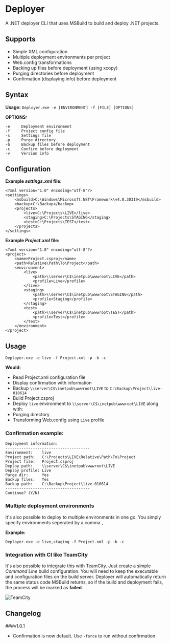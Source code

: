 Deployer
========

A .NET deployer CLI that uses MSBuild to build and deploy .NET projects.

## Supports

* Simple XML configuration
* Multiple deployment environments per project
* Web.config transformations
* Backing up files before deployment (using xcopy)
* Purging directories before deployment
* Confirmation (displaying info) before deployment

## Syntax

**Usage:** `Deployer.exe -e [ENVIRONMENT] -f [FILE] [OPTIONS]`

**OPTIONS:**

	-e     Deployment environment
	-f     Project config file
	-s     Settings file
	-p     Purge directory
	-b     Backup files before deployment
	-c     Confirm before deployment
	-v     Version info

## Configuration

**Example *settings.xml* file:**

	<?xml version="1.0" encoding="utf-8"?>
	<settings>
		<msbuild>C:\Windows\Microsoft.NET\Framework\v4.0.30319</msbuild>
		<backup>C:\Backup</backup>
		<projects>
			<live>C:\Projects\LIVE</live>
			<staging>C:\Projects\STAGING</staging>
			<test>C:\Projects\TEST</test>
		</projects>
	</settings>

**Example *Project.xml* file:**

    <?xml version="1.0" encoding="utf-8"?>
	<project>
		<name>Project.csproj</name>
		<path>Relative\Path\To\Project</path>
		<environment>
			<live>
				<path>\\server\C$\inetpub\wwwroot\LIVE</path>
				<profile>Live</profile>
			</live>
			<staging>
				<path>\\server\C$\inetpub\wwwroot\STAGING</path>
				<profile>Staging</profile>
			</staging>
			<test>
				<path>\\server\C$\inetpub\wwwroot\TEST</path>
				<profile>Test</profile>
			</test>
		</environment>
	</project>

## Usage

    Deployer.exe -e live -f Project.xml -p -b -c
**Would:**
* Read Project.xml configuration file
* Display confirmation with information
* Backup `\\server\C$\inetpub\wwwroot\LIVE` to `C:\Backup\Project\live-010614`
* Build Project.csproj
* Deploy `live` environment to `\\server\C$\inetpub\wwwroot\LIVE` along with:
 * Purging directory
 * Transforming Web.config using `Live` profile

### Confirmation example:

	Deployment information:
	-------------------------------------
	Environment:    live
	Project path:   C:\Projects\LIVE\Relative\Path\To\Project
	Project file:   Project.csproj
	Deploy path:    \\server\C$\inetpub\wwwroot\LIVE
	Deploy profile: Live
	Purge dir:      Yes
	Backup files:   Yes
	Backup path:    C:\Backup\Project\live-010614
	-------------------------------------
	Continue? (Y/N)
	
### Multiple deployment environments
It's also possible to deploy to multiple environments in one go. You simply specify environments seperated by a comma `,`

**Example:**

    Deployer.exe -e live,staging -f Project.xml -p -b -c

### Integration with CI like TeamCity
It's also possible to integrate this with TeamCity. Just create a simple *Command Line* build configuration. You will need to keep the executable and configuration files on the build server. Deployer will automatically return the same status code MSBuild returns, so if the build and deployment fails, the process will be marked as **failed**.

![TeamCity](http://i.imgur.com/Lu6OTvH.png "TeamCity Command Line build configuration")

## Changelog

###v1.0.1

* Confirmation is now default. Use `-force` to run without confirmation.